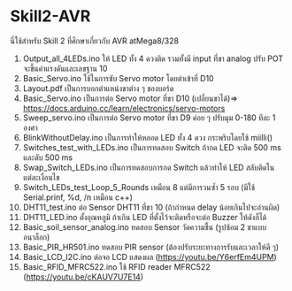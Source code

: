 # Skill2-AVR
นี่ใช้สำหรับ Skill 2 ที่ศึกษาเกี่ยวกับ AVR atMega8/328


1. Output_all_4LEDs.ino  ให้ LED ทั้ง 4 ดวงติด รวมทั้งมี input ที่ขา analog ปรับ POT จะขึ้นค่าแรงดันและเลขฐาน 10
2. Basic_Servo.ino ใช้ในการขับ Servo motor โดยต่าเข้าที่ D10 
3. Layout.pdf เป็นการบอกตำแหน่งขาต่าง ๆ ของบอร์ด
4. Basic_Servo.ino เป็นการต่อ Servo motor ที่ขา D10 (เปลี่ยนขาได้)=> https://docs.arduino.cc/learn/electronics/servo-motors
5. Sweep_servo.ino เป็นการต่อ Servo motor ที่ขา D9 ค่อย ๆ ปรับมุม 0-180 ทีละ 1 องศา
6. BlinkWithoutDelay.ino เป็นการทำให้หลอด LED ทั้ง 4 ดวง กระพริบโดยใช้ miilli()
7. Switches_test_with_LEDs.ino เป็นการทดสอบ Switch ถ้ากด LED จะติด 500 ms และดับ 500 ms
8. Swap_Switch_LEDs.ino เป็นการทดสอบการกด Switch แล้วทำให้ LED สลับติดในแต่ละเงื่อนไข
9. Switch_LEDs_test_Loop_5_Rounds เหมือน 8 แต่มีการวนซ้ำ 5 รอบ (มีใช้ Serial.prinf, %d, /n เหมือน c++)
10. DHT11_test.ino ต่อ Sensor DHT11 ที่ขา 10 (ถ้ากำหนด delay น้อยเกินไปจะอ่านผิด)
11. DHT11_LED.ino ตั้งอุณหภูมิ ถ้าเกิน LED ที่ตั้งไว้จะติดหรือจะต่อ Buzzer ให้ดังก็ได้
12. Basic_soil_sensor_analog.ino ทดสอบ Sensor วัดความชื้น (รูปซ้อม 2 ขาแบบอนาล็อก)
13. Basic_PIR_HR501.ino ทดสอบ PIR sensor (ต้องปรับระยะทางการรับและเวลาให้ดี ๆ)
14. Basic_LCD_I2C.ino ต่อจอ LCD แสดงผล (https://youtu.be/Y6erfEm4UPM)
15. Basic_RFID_MFRC522.ino ใช้ RFID reader MFRC522 (https://youtu.be/cKAUV7U7E14)
